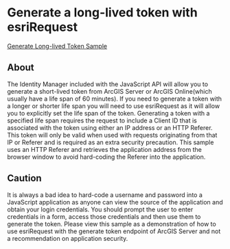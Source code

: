 # Generate a long-lived token with esriRequest
[Generate Long-lived Token Sample](http://esri.github.io/developer-support/web-js/generate-long-lived-token/index.html)
## About
The Identity Manager included with the JavaScript API will allow you to generate a short-lived token from ArcGIS Server or ArcGIS Online(which usually have a life span of 60 minutes). If you need to generate a token with a longer or shorter life span you will need to use esriRequest as it will allow you to explicitly set the life span of the token. Generating a token with a specified life span requires the request to include a Client ID that is associated with the token using either an IP address or an HTTP Referer. This token will only be valid when used with requests originating from that IP or Referer and is required as an extra security precaution. This sample uses an HTTP Referer and retrieves the application address from the browser window to avoid hard-coding the Referer into the application.
## Caution
It is always a bad idea to hard-code a username and password into a JavaScript application as anyone can view the source of the application and obtain your login credentials. You should prompt the user to enter credentials in a form, access those credentials and then use them to generate the token. Please view this sample as a demonstration of how to use esriRequest with the generate token endpoint of ArcGIS Server and not a recommendation on application security.

